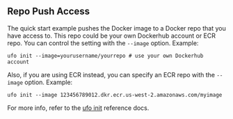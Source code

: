 ## Repo Push Access

The quick start example pushes the Docker image to a Docker repo that you have access to. This repo could be your own Dockerhub account or ECR repo.  You can control the setting with the `--image` option.  Example:

    ufo init --image=yourusername/yourrepo # use your own Dockerhub account

Also, if you are using ECR instead, you can specify an ECR repo with the `--image` option.  Example:

    ufo init --image 123456789012.dkr.ecr.us-west-2.amazonaws.com/myimage

For more info, refer to the [ufo init](http://ufoships.com/reference/ufo-init/) reference docs.
